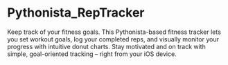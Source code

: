 # Pythonista_RepTracker
Keep track of your fitness goals. This Pythonista-based fitness tracker lets you set workout goals, log your completed reps, and visually monitor your progress with intuitive donut charts. Stay motivated and on track with simple, goal-oriented tracking – right from your iOS device.

